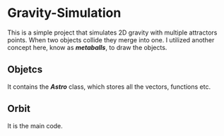 # Gravity-Simulation
This is a simple project that simulates 2D gravity with multiple attractors points. When two objects collide they merge into one. I utilized another concept here, know as __*metaballs*__, to draw the objects.

## Objetcs
It contains the __*Astro*__ class, which stores all the vectors, functions etc.

## Orbit
It is the main code.


